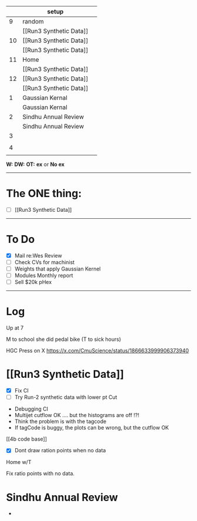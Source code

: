 
|     | setup                   |     |
| --- | ----------------------- | --- |
| 9   | random                  |     |
|     | [[Run3 Synthetic Data]] |     |
| 10  | [[Run3 Synthetic Data]] |     |
|     | [[Run3 Synthetic Data]] |     |
| 11  | Home                    |     |
|     | [[Run3 Synthetic Data]] |     |
| 12  | [[Run3 Synthetic Data]] |     |
|     | [[Run3 Synthetic Data]] |     |
| 1   | Gaussian Kernal         |     |
|     | Gaussian Kernal         |     |
| 2   | Sindhu Annual Review    |     |
|     | Sindhu Annual Review    |     |
| 3   |                         |     |
|     |                         |     |
| 4   |                         |     |
|     |                         |     |

**W:**
**DW:**
**OT:**
**ex** or **No ex**

---
# The ONE thing: 
- [ ] [[Run3 Synthetic Data]]

---
# To Do

- [x] Mail re:Wes Review
- [ ] Check CVs for machinist
- [ ] Weights that apply Gaussian Kernel
- [ ] Modules Monthly report
- [ ] Sell $20k pHex

---

# Log

Up at 7

M to school she did pedal bike 
(T to sick hours) 

HGC Press on X
https://x.com/CmuScience/status/1866633999906373940

# [[Run3 Synthetic Data]]
- [x] Fix CI
- [ ] Try Run-2 synthetic data with lower pt Cut
- Debugging CI
- Multijet cutflow OK .... but the histograms are off !?!
- Think the problem is with the tagcode
- If tagCode is buggy, the plots can be wrong, but the cutflow OK

[[4b code base]]
- [x] Dont draw ration points when no data

Home w/T 

Fix ratio points with no data.

# Sindhu Annual Review
- 